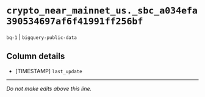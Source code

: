# `crypto_near_mainnet_us._sbc_a034efa390534697af6f41991ff256bf`
`bq-1` | `bigquery-public-data`

## Column details
* [TIMESTAMP] `last_update`

-------------------------------------------------------------------------------
*Do not make edits above this line.*
